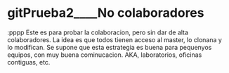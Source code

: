 # gitPrueba2____No colaboradores

:pppp
Este es para probar la colaboracion, pero sin dar de alta colaboradores. La idea es que todos tienen acceso al master, lo clonana y lo modifican.
Se supone que esta estrategia es buena para pequenyos equipos, con muy buena cominucacion. AKA, laboratorios, oficinas contiguas, etc.
